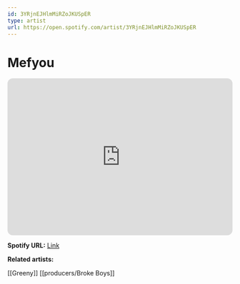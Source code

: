 ```yaml
---
id: 3YRjnEJHlmMiRZoJKUSpER
type: artist
url: https://open.spotify.com/artist/3YRjnEJHlmMiRZoJKUSpER
---
```

# Mefyou

<iframe style="border-radius:12px" src="https://open.spotify.com/embed/artist/3YRjnEJHlmMiRZoJKUSpER" width="100%" height="352" frameBorder="0" allowfullscreen="" allow="autoplay; clipboard-write; encrypted-media; fullscreen; picture-in-picture" loading="lazy"></iframe>

**Spotify URL:** [Link](https://open.spotify.com/artist/3YRjnEJHlmMiRZoJKUSpER)

**Related artists:**

[[Greeny]]
[[producers/Broke Boys]]
